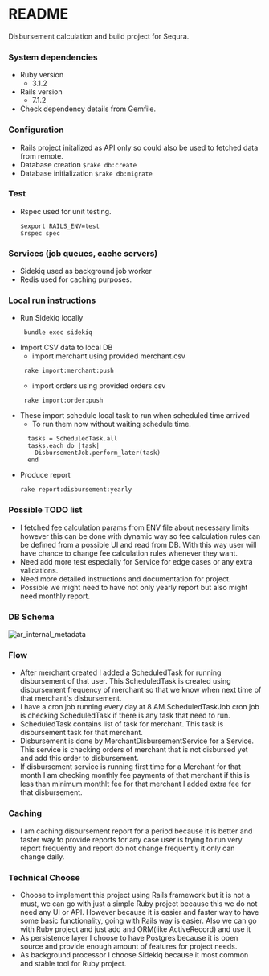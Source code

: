 # README

Disbursement calculation and build project for Sequra.

### System dependencies
  * Ruby version
    * 3.1.2
  * Rails version
    * 7.1.2
  * Check dependency details from Gemfile.
  

### Configuration
  * Rails project initalized as API only so could also be used to fetched data from remote.
  * Database creation
    ```$rake db:create```
  * Database initialization
    ```$rake db:migrate```
    
### Test
* Rspec used for unit testing.
  ```
  $export RAILS_ENV=test
  $rspec spec
  ```

### Services (job queues, cache servers)
  * Sidekiq used as background job worker
  * Redis used for caching purposes.
  

### Local run instructions
  * Run Sidekiq locally
    ```
     bundle exec sidekiq
    ```
  * Import CSV data to local DB
    * import merchant using provided merchant.csv
    ```
     rake import:merchant:push
    ```
    * import orders using provided orders.csv
    ```
     rake import:order:push
    ```
  * These import schedule local task to run when scheduled time arrived
    * To run them now without waiting schedule time.
    ```
      tasks = ScheduledTask.all 
      tasks.each do |task|
        DisbursementJob.perform_later(task)
      end
    ```
  * Produce report
    ```
    rake report:disbursement:yearly
    ```
### Possible TODO list
  * I fetched fee calculation params from ENV file about necessary limits however this can be done with dynamic way so fee calculation rules can be defined from a possible UI and read from DB. With this way user will have chance to change fee calculation rules whenever they want.
  * Need add more test especially for Service for edge cases or any extra validations.
  * Need more detailed instructions and documentation for project.
  * Possible we might need to have not only yearly report but also might need monthly report.

### DB Schema

![ar_internal_metadata](https://github.com/whyarkadas/sequra/assets/38353086/4d687312-d836-4b2b-9e35-515f8269682d)

### Flow

* After merchant created I added a ScheduledTask for running disbursement of that user. This ScheduledTask is created using disbursement frequency of merchant so that we know when next time of that merchant's disbursement.
* I have a cron job running every day at 8 AM.ScheduledTaskJob cron job is checking ScheduledTask if there is any task that need to run.
* ScheduledTask contains list of task for merchant. This task is disbursement task for that merchant.
* Disbursement is done by MerchantDisbursementService for a Service. This service is checking orders of merchant that is not disbursed yet and add this order to disbursement.
* If disbursement service is running first time for a Merchant for that month I am checking monthly fee payments of that merchant if this is less than minimum monthlt fee for that merchant I added extra fee for that disbursement.

### Caching
* I am caching disbursement report for a period because it is better and faster way to provide reports for any case user is trying to run very report frequently and report do not change frequently it only can change daily.

### Technical Choose
* Choose to implement this project using Rails framework but it is not a must, we can go with just a simple Ruby project because this we do not need any UI or API. However because it is easier and faster way to have some basic functionality, going with Rails way is easier. Also we can go with Ruby project and just add and ORM(like ActiveRecord) and use it
* As persistence layer I choose to have Postgres because it is open source and provide enough amount of features for project needs.
* As background processor I choose Sidekiq because it most common and stable tool for Ruby project.


